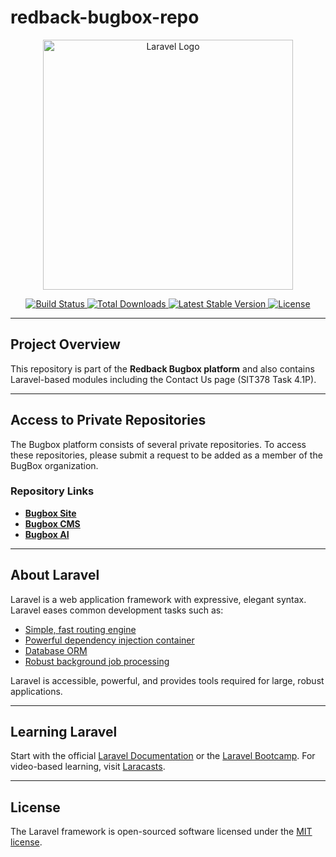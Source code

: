 # redback-bugbox-repo

<p align="center">
  <a href="https://laravel.com" target="_blank">
    <img src="https://raw.githubusercontent.com/laravel/art/master/logo-lockup/5%20SVG/2%20CMYK/1%20Full%20Color/laravel-logolockup-cmyk-red.svg" width="400" alt="Laravel Logo">
  </a>
</p>

<p align="center">
  <a href="https://github.com/laravel/framework/actions">
    <img src="https://github.com/laravel/framework/workflows/tests/badge.svg" alt="Build Status">
  </a>
  <a href="https://packagist.org/packages/laravel/framework">
    <img src="https://img.shields.io/packagist/dt/laravel/framework" alt="Total Downloads">
  </a>
  <a href="https://packagist.org/packages/laravel/framework">
    <img src="https://img.shields.io/packagist/v/laravel/framework" alt="Latest Stable Version">
  </a>
  <a href="https://packagist.org/packages/laravel/framework">
    <img src="https://img.shields.io/packagist/l/laravel/framework" alt="License">
  </a>
</p>

---

## Project Overview

This repository is part of the **Redback Bugbox platform** and also contains Laravel-based modules including the Contact Us page (SIT378 Task 4.1P).

---

## Access to Private Repositories

The Bugbox platform consists of several private repositories. To access these repositories, please submit a request to be added as a member of the BugBox organization.

### Repository Links

- [**Bugbox Site**](https://github.com/Redback-Operations/redback-bugbox-site)  
- [**Bugbox CMS**](https://github.com/Redback-Operations/redback-bugbox-cms)  
- [**Bugbox AI**](https://github.com/Redback-Operations/redback-bugbox-ai)

---

## About Laravel

Laravel is a web application framework with expressive, elegant syntax. Laravel eases common development tasks such as:

- [Simple, fast routing engine](https://laravel.com/docs/routing)
- [Powerful dependency injection container](https://laravel.com/docs/container)
- [Database ORM](https://laravel.com/docs/eloquent)
- [Robust background job processing](https://laravel.com/docs/queues)

Laravel is accessible, powerful, and provides tools required for large, robust applications.

---

## Learning Laravel

Start with the official [Laravel Documentation](https://laravel.com/docs) or the [Laravel Bootcamp](https://bootcamp.laravel.com). For video-based learning, visit [Laracasts](https://laracasts.com).

---

## License

The Laravel framework is open-sourced software licensed under the [MIT license](https://opensource.org/licenses/MIT).
